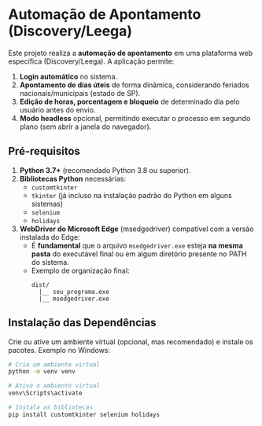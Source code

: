 # Automação de Apontamento (Discovery/Leega)

Este projeto realiza a **automação de apontamento** em uma plataforma web específica (Discovery/Leega). A aplicação permite:

1. **Login automático** no sistema.
2. **Apontamento de dias úteis** de forma dinâmica, considerando feriados nacionais/municipais (estado de SP).
3. **Edição de horas, porcentagem e bloqueio** de determinado dia pelo usuário antes do envio.
4. **Modo headless** opcional, permitindo executar o processo em segundo plano (sem abrir a janela do navegador).

## Pré-requisitos

1. **Python 3.7+** (recomendado Python 3.8 ou superior).
2. **Bibliotecas Python** necessárias:
   - `customtkinter`
   - `tkinter` (já incluso na instalação padrão do Python em alguns sistemas)
   - `selenium`
   - `holidays`
3. **WebDriver do Microsoft Edge** (msedgedriver) compatível com a versão instalada do Edge:
   - É **fundamental** que o arquivo `msedgedriver.exe` esteja **na mesma pasta** do executável final ou em algum diretório presente no PATH do sistema.  
   - Exemplo de organização final:
     ```
     dist/
       |__ seu_programa.exe
       |__ msedgedriver.exe
     ```

## Instalação das Dependências

Crie ou ative um ambiente virtual (opcional, mas recomendado) e instale os pacotes. Exemplo no Windows:

```bash
# Cria um ambiente virtual
python -m venv venv

# Ativa o ambiente virtual
venv\Scripts\activate

# Instala as bibliotecas
pip install customtkinter selenium holidays
